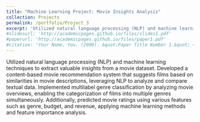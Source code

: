 ```yaml
---
title: "Machine Learning Project: Movie Insights Analysis"
collection: Projects
permalink: /portfolio/Project_3
excerpt: 'Utilized natural language processing (NLP) and machine learning techniques to extract valuable insights from a movie dataset. Developed a content-based movie recommendation system that suggests films based on similarities in movie descriptions, leveraging NLP to analyze and compare textual data. Implemented multilabel genre classification by analyzing movie overviews, enabling the categorization of films into multiple genres simultaneously. Additionally, predicted movie ratings using various features such as genre, budget, and revenue, applying machine learning methods and feature importance analysis.'
#slidesurl: 'http://academicpages.github.io/files/slides1.pdf'
#paperurl: 'http://academicpages.github.io/files/paper1.pdf'
#citation: 'Your Name, You. (2009). &quot;Paper Title Number 1.&quot; <i>Journal 1</i>. 1(1).'
---
```


Utilized natural language processing (NLP) and machine learning techniques to extract valuable insights from a movie dataset. Developed a content-based movie recommendation system that suggests films based on similarities in movie descriptions, leveraging NLP to analyze and compare textual data. Implemented multilabel genre classification by analyzing movie overviews, enabling the categorization of films into multiple genres simultaneously. Additionally, predicted movie ratings using various features such as genre, budget, and revenue, applying machine learning methods and feature importance analysis.